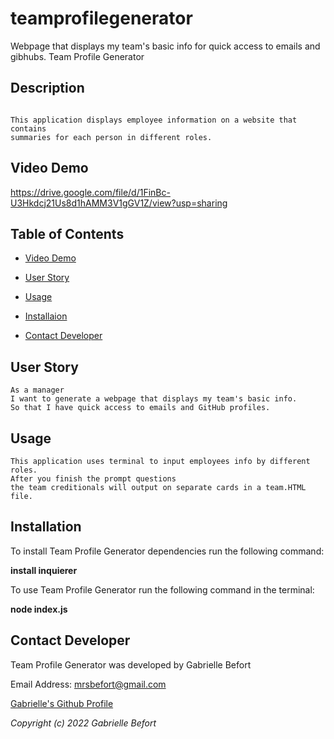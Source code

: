 # teamprofilegenerator
Webpage that displays my team's basic info for quick access to emails and gibhubs.
 Team Profile Generator

## Description

```

This application displays employee information on a website that contains 
summaries for each person in different roles.

```

## Video Demo

https://drive.google.com/file/d/1FinBc-U3Hkdcj21Us8d1hAMM3V1gGV1Z/view?usp=sharing 

## Table of Contents

* [Video Demo](##Video-Demo)

* [User Story](##User-Story)

* [Usage](##Usage)

* [Installaion](##Installation)

* [Contact Developer](##Contact-Developer)


## User Story

```
As a manager
I want to generate a webpage that displays my team's basic info.
So that I have quick access to emails and GitHub profiles.

```

## Usage

```
This application uses terminal to input employees info by different roles.
After you finish the prompt questions
the team creditionals will output on separate cards in a team.HTML file.

```
## Installation

To install Team Profile Generator dependencies run the following command: 

**install inquierer**

To use Team Profile Generator run the following command in the terminal:

**node index.js**




## Contact Developer

Team Profile Generator was developed by Gabrielle Befort

Email Address: mrsbefort@gmail.com

[Gabrielle's Github Profile](https://github.com/mrsbefort)

*Copyright (c) 2022 Gabrielle Befort*
